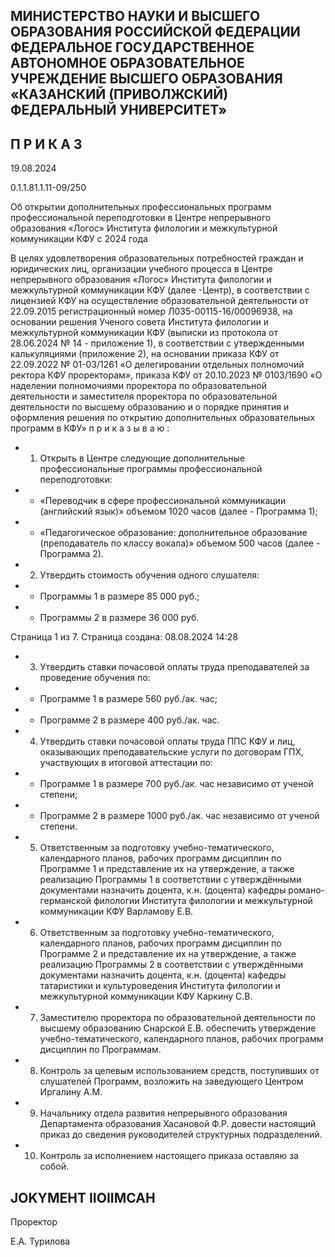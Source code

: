<!-- image -->

## МИНИСТЕРСТВО НАУКИ И ВЫСШЕГО ОБРАЗОВАНИЯ РОССИЙСКОЙ ФЕДЕРАЦИИ ФЕДЕРАЛЬНОЕ ГОСУДАРСТВЕННОЕ АВТОНОМНОЕ ОБРАЗОВАТЕЛЬНОЕ УЧРЕЖДЕНИЕ ВЫСШЕГО ОБРАЗОВАНИЯ «КАЗАНСКИЙ (ПРИВОЛЖСКИЙ) ФЕДЕРАЛЬНЫЙ УНИВЕРСИТЕТ»

## П Р И К А З

19.08.2024

0.1.1.81.1.11-09/250

Об открытии дополнительных профессиональных программ профессиональной переподготовки в Центре непрерывного образования «Логос» Института филологии и межкультурной коммуникации КФУ с 2024 года

В целях удовлетворения образовательных потребностей граждан и юридических лиц, организации  учебного  процесса  в  Центре  непрерывного  образования  «Логос»  Института филологии и межкультурной коммуникации  КФУ  (далее -Центр), в соответствии с лицензией КФУ на осуществление образовательной деятельности от 22.09.2015 регистрационный номер Л035-00115-16/00096938, на основании решения Ученого совета Института  филологии  и межкультурной  коммуникации  КФУ  (выписки  из  протокола от 28.06.2024  № 14  -  приложение  1),  в соответствии  с  утвержденными  калькуляциями (приложение 2), на основании приказа КФУ от 22.09.2022 № 01-03/1261 «О делегировании отдельных  полномочий  ректора  КФУ  проректорам»,  приказа  КФУ  от 20.10.2023  №  0103/1690  «О наделении  полномочиями  проректора  по  образовательной  деятельности  и заместителя  проректора  по образовательной  деятельности  по  высшему  образованию  и  о порядке принятия и оформления решения по открытию дополнительных образовательных программ в КФУ» п р и к а з ы в а ю :

- 1. Открыть  в  Центре  следующие  дополнительные  профессиональные  программы профессиональной переподготовки:
- - «Переводчик  в  сфере  профессиональной  коммуникации  (английский  язык)» объемом 1020 часов (далее - Программа 1);
- - «Педагогическое  образование:  дополнительное  образование  (преподаватель  по классу вокала)» объемом 500 часов (далее - Программа 2).
- 2. Утвердить стоимость обучения одного слушателя:
- - Программы 1 в размере 85 000 руб.;
- - Программы 2 в размере 36 000 руб.

Страница 1 из 7. Страница создана: 08.08.2024 14:28

- 3. Утвердить ставки почасовой оплаты труда преподавателей за проведение обучения по:
- - Программе 1 в размере 560 руб./ак. час;
- - Программе 2 в размере 400 руб./ак. час.
- 4. Утвердить  ставки  почасовой  оплаты  труда  ППС  КФУ  и  лиц,  оказывающих преподавательские услуги по договорам ГПХ, участвующих в итоговой аттестации по:
- - Программе 1 в размере 700 руб./ак. час независимо от ученой степени;
- - Программе 2 в размере 1000 руб./ак. час независимо от ученой степени.
- 5. Ответственным за подготовку учебно-тематического, календарного планов, рабочих программ дисциплин по Программе 1 и представление их на утверждение, а также реализацию  Программы 1  в  соответствии  с  утверждёнными  документами  назначить доцента,  к.н.  (доцента)  кафедры  романо-германской  филологии  Института  филологии  и межкультурной коммуникации КФУ Варламову Е.В.
- 6. Ответственным за подготовку учебно-тематического, календарного планов, рабочих программ дисциплин по Программе 2 и представление их на утверждение, а также реализацию  Программы 2  в  соответствии  с  утверждёнными  документами  назначить доцента, к.н. (доцента) кафедры татаристики и культуроведения Института филологии и межкультурной коммуникации КФУ Каркину С.В.
- 7. Заместителю проректора по образовательной деятельности по высшему образованию Снарской Е.В. обеспечить утверждение учебно-тематического, календарного планов, рабочих программ дисциплин по Программам.
- 8. Контроль  за  целевым  использованием  средств,  поступивших  от  слушателей Программ, возложить на заведующего Центром Иргалину А.М.
- 9. Начальнику отдела развития непрерывного образования Департамента образования  Хасановой Ф.Р.  довести  настоящий  приказ  до  сведения  руководителей структурных подразделений.
- 10. Контроль за исполнением настоящего приказа оставляю за собой.

## JOKYMEHT IIOIIMCAH

Проректор

Е.А. Турилова